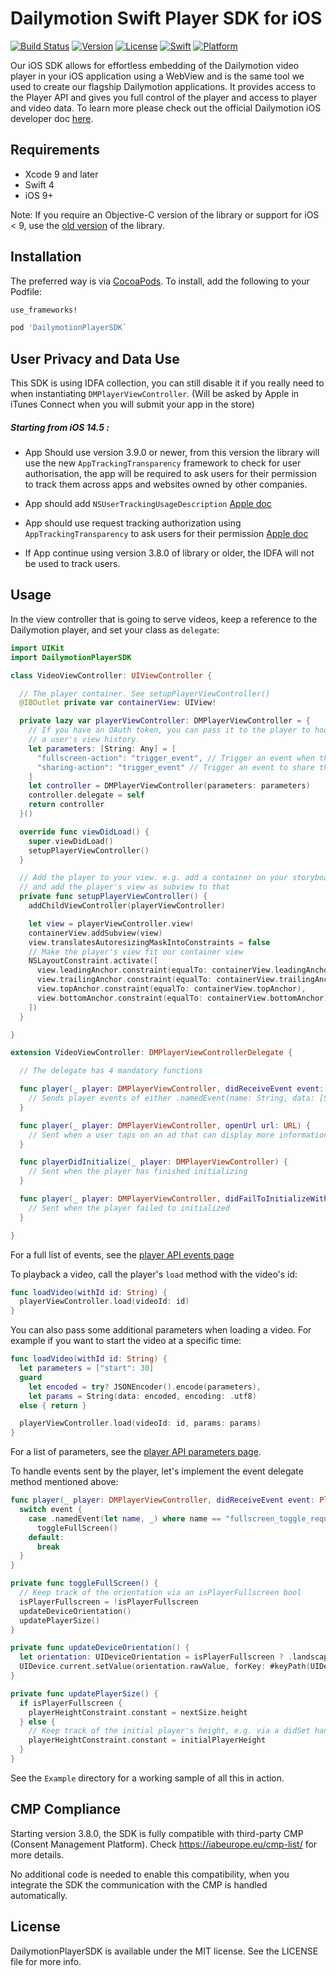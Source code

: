 # Dailymotion Swift Player SDK for iOS

[![Build Status](https://www.bitrise.io/app/61743b2a9a9a22b7/status.svg?token=N-WhdHZx9J3uFo8ZCqsXNw&branch=develop)](https://www.bitrise.io/app/61743b2a9a9a22b7)
[![Version](https://img.shields.io/cocoapods/v/DailymotionPlayerSDK.svg?style=flat)](http://cocoapods.org/pods/DailymotionPlayerSDK)
[![License](https://img.shields.io/cocoapods/l/DailymotionPlayerSDK.svg?style=flat)](http://cocoapods.org/pods/DailymotionPlayerSDK)
[![Swift](https://img.shields.io/badge/swift--version-4.0-blue.svg?style=flat)](http://cocoapods.org/pods/DailymotionPlayerSDK)
[![Platform](https://img.shields.io/cocoapods/p/DailymotionPlayerSDK.svg?style=flat)](http://cocoapods.org/pods/DailymotionPlayerSDK)

Our iOS SDK allows for effortless embedding of the Dailymotion video player in your iOS application using a WebView and is the same tool we used to create our flagship Dailymotion applications. It provides access to the Player API and gives you full control of the player and access to player and video data. To learn more please check out the official Dailymotion iOS developer doc [here](https://developer.dailymotion.com/player/#embed-mobile-ios).

## Requirements
- Xcode 9 and later
- Swift 4
- iOS 9+

Note: If you require an Objective-C version of the library or support for iOS < 9, use the [old version](https://github.com/dailymotion/dailymotion-player-sdk-ios) of the library.

## Installation

The preferred way is via [CocoaPods](http://cocoapods.org). To install, add the following to your Podfile:

```ruby
use_frameworks!

pod 'DailymotionPlayerSDK`
```

## User Privacy and Data Use

This SDK is using IDFA collection, you can still disable it if you really need to when instantiating `DMPlayerViewController`. (Will be asked by Apple in iTunes Connect when you will submit your app in the store)

##### Starting from iOS 14.5 :

- App Should use version 3.9.0 or newer, from this version the library will use the new `AppTrackingTransparency` framework to check for user authorisation, the app will be required to ask users for their permission to track them across apps and websites owned by other companies.

- App should add `NSUserTrackingUsageDescription` [Apple doc](https://developer.apple.com/documentation/bundleresources/information_property_list/nsusertrackingusagedescription)

- App should use request tracking authorization using `AppTrackingTransparency` to ask users for their permission [Apple doc](https://developer.apple.com/documentation/apptrackingtransparency/attrackingmanager/3547037-requesttrackingauthorization)

- If App continue using version 3.8.0 of library or older, the IDFA will not be used to track users.

## Usage

In the view controller that is going to serve videos, keep a reference to the Dailymotion player, and set your class as `delegate`:

```swift
import UIKit
import DailymotionPlayerSDK

class VideoViewController: UIViewController {

  // The player container. See setupPlayerViewController()
  @IBOutlet private var containerView: UIView!

  private lazy var playerViewController: DMPlayerViewController = {
    // If you have an OAuth token, you can pass it to the player to hook up
    // a user's view history.
    let parameters: [String: Any] = [
      "fullscreen-action": "trigger_event", // Trigger an event when the users toggles full screen mode in the player
      "sharing-action": "trigger_event" // Trigger an event to share the video to e.g. show a UIActivityViewController
    ]
    let controller = DMPlayerViewController(parameters: parameters)
    controller.delegate = self
    return controller
  }()

  override func viewDidLoad() {
    super.viewDidLoad()
    setupPlayerViewController()
  }

  // Add the player to your view. e.g. add a container on your storyboard
  // and add the player's view as subview to that
  private func setupPlayerViewController() {
    addChildViewController(playerViewController)

    let view = playerViewController.view!
    containerView.addSubview(view)
    view.translatesAutoresizingMaskIntoConstraints = false
    // Make the player's view fit our container view
    NSLayoutConstraint.activate([
      view.leadingAnchor.constraint(equalTo: containerView.leadingAnchor),
      view.trailingAnchor.constraint(equalTo: containerView.trailingAnchor),
      view.topAnchor.constraint(equalTo: containerView.topAnchor),
      view.bottomAnchor.constraint(equalTo: containerView.bottomAnchor)
    ])
  }

}

extension VideoViewController: DMPlayerViewControllerDelegate {

  // The delegate has 4 mandatory functions

  func player(_ player: DMPlayerViewController, didReceiveEvent event: PlayerEvent) {
    // Sends player events of either .namedEvent(name: String, data: [String: String]?), .timeEvent(name: String, time: Double) or .errorEvent(error: PlayerError)
  }

  func player(_ player: DMPlayerViewController, openUrl url: URL) {
    // Sent when a user taps on an ad that can display more information
  }

  func playerDidInitialize(_ player: DMPlayerViewController) {
    // Sent when the player has finished initializing
  }

  func player(_ player: DMPlayerViewController, didFailToInitializeWithError error: Error) {
    // Sent when the player failed to initialized
  }

}

```

For a full list of events, see the [player API events page](https://developer.dailymotion.com/player#player-api-events)

To playback a video, call the player's `load` method with the video's id:

```swift
func loadVideo(withId id: String) {
  playerViewController.load(videoId: id)
}
```

You can also pass some additional parameters when loading a video. For example if you want to start the video at a specific time:

```swift
func loadVideo(withId id: String) {
  let parameters = ["start": 30]
  guard
    let encoded = try? JSONEncoder().encode(parameters),
    let params = String(data: encoded, encoding: .utf8)
  else { return }

  playerViewController.load(videoId: id, params: params)
}
```

For a list of parameters, see the [player API parameters page](https://developer.dailymotion.com/player#player-parameters).

To handle events sent by the player, let's implement the event delegate method mentioned above:

```swift
func player(_ player: DMPlayerViewController, didReceiveEvent event: PlayerEvent) {
  switch event {
    case .namedEvent(let name, _) where name == "fullscreen_toggle_requested":
      toggleFullScreen()
    default:
      break
  }
}

private func toggleFullScreen() {
  // Keep track of the orientation via an isPlayerFullscreen bool
  isPlayerFullscreen = !isPlayerFullscreen
  updateDeviceOrientation()
  updatePlayerSize()
}

private func updateDeviceOrientation() {
  let orientation: UIDeviceOrientation = isPlayerFullscreen ? .landscapeLeft : .portrait
  UIDevice.current.setValue(orientation.rawValue, forKey: #keyPath(UIDevice.orientation))
}

private func updatePlayerSize() {
  if isPlayerFullscreen {
    playerHeightConstraint.constant = nextSize.height
  } else {
    // Keep track of the initial player's height, e.g. via a didSet handler in the constraint outlet
    playerHeightConstraint.constant = initialPlayerHeight
  }
}
```

See the `Example` directory for a working sample of all this in action.

## CMP Compliance
Starting version 3.8.0, the SDK is fully compatible with third-party CMP (Consent Management Platform). Check https://iabeurope.eu/cmp-list/ for more details.

No additional code is needed to enable this compatibility, when you integrate the SDK the communication with the CMP is handled automatically.

## License

DailymotionPlayerSDK is available under the MIT license. See the LICENSE file for more info.
